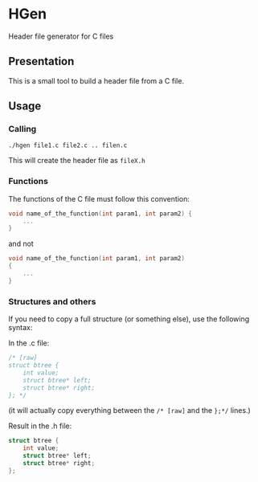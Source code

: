 # HGen

Header file generator for C files

## Presentation

This is a small tool to build a header file from a C file.


## Usage

### Calling

```
./hgen file1.c file2.c .. filen.c
```
This will create the header file as ```fileX.h```

### Functions

The functions of the C file must follow this convention:
```C
void name_of_the_function(int param1, int param2) {
    ...
}
```

and not

```C
void name_of_the_function(int param1, int param2)
{
    ...
}
```

### Structures and others

If you need to copy a full structure (or something else), use the following syntax:

In the .c file:
```C
/* [raw]
struct btree {
    int value;
    struct btree* left;
    struct btree* right;
}; */
```
(it will actually copy everything between the ```/* [raw]``` and the ```};*/``` lines.)

Result in the .h file:
```C
struct btree {
    int value;
    struct btree* left;
    struct btree* right;
};
```

